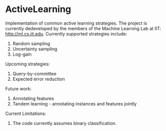 ActiveLearning
==============

Implementation of common active learning strategies. The project is currently dedeveloped by the members of the Machine Learning Lab at IIT: http://ml.cs.iit.edu. Currently supported strategies include:

1. Random sampling
2. Uncertainty sampling
3. Log-gain

Upcoming strategies:

1. Query-by-committee
2. Expected error reduction

Future work:

1. Annotating features
2. Tandem learning - annotating instances and features jointly

Current Limitations:

1. The code currently assumes binary classification.

